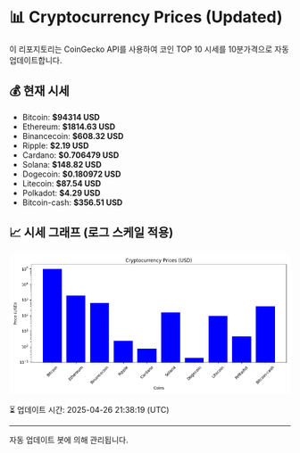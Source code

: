 
# 📊 Cryptocurrency Prices (Updated)

이 리포지토리는 CoinGecko API를 사용하여 코인 TOP 10 시세를 10분가격으로 자동 업데이트합니다.

## 💰 현재 시세
- Bitcoin: **$94314 USD**
- Ethereum: **$1814.63 USD**
- Binancecoin: **$608.32 USD**
- Ripple: **$2.19 USD**
- Cardano: **$0.706479 USD**
- Solana: **$148.82 USD**
- Dogecoin: **$0.180972 USD**
- Litecoin: **$87.54 USD**
- Polkadot: **$4.29 USD**
- Bitcoin-cash: **$356.51 USD**

## 📈 시세 그래프 (로그 스케일 적용)
![Crypto Prices](crypto_prices.png)

⏳ 업데이트 시간: 2025-04-26 21:38:19 (UTC)

---
자동 업데이트 봇에 의해 관리됩니다.
